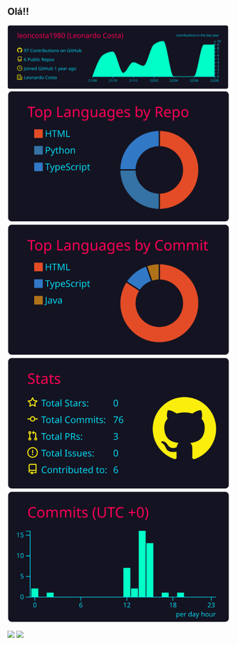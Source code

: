## Olá!!

<!--
<div>
  <a href="https://github.com/leoncosta1980">
  <img height="180em" src="https://github-readme-stats.vercel.app/api?username=leoncosta1980&show_icons=true&theme=dark&include_all_commits=true&count_private=true"/>
  <img height="180em" src="https://github-readme-stats.vercel.app/api/top-langs/?username=leoncosta1980&layout=compact&langs_count=16&theme=dark"/>
<div>-->

  
[![](https://raw.githubusercontent.com/leoncosta1980/leoncosta1980/main/profile-summary-card-output/2077/0-profile-details.svg)](https://github.com/vn7n24fzkq/github-profile-summary-cards)
[![](https://raw.githubusercontent.com/leoncosta1980/leoncosta1980/main/profile-summary-card-output/2077/1-repos-per-language.svg)](https://github.com/vn7n24fzkq/github-profile-summary-cards) [![](https://raw.githubusercontent.com/leoncosta1980/leoncosta1980/main/profile-summary-card-output/2077/2-most-commit-language.svg)](https://github.com/vn7n24fzkq/github-profile-summary-cards)
[![](https://raw.githubusercontent.com/leoncosta1980/leoncosta1980/main/profile-summary-card-output/2077/3-stats.svg)](https://github.com/vn7n24fzkq/github-profile-summary-cards) [![](https://raw.githubusercontent.com/leoncosta1980/leoncosta1980/main/profile-summary-card-output/2077/4-productive-time.svg)](https://github.com/vn7n24fzkq/github-profile-summary-cards)


    

<div>
  <a href="https://www.linkedin.com/in/leonardo-costa-86a42752/" target="_blank"><img src="https://img.shields.io/badge/LinkedIn-0077B5?style=for-the-badge&logo=linkedin&logoColor=white" target="_blank"></a>
  <a href="https://www.instagram.com/leocostassa/" target="_blank"><img src="https://img.shields.io/badge/Instagram-E4405F?style=for-the-badge&logo=instagram&logoColor=white" target="_blank"></a>
</div>

   <!--![Snake animation](https://github.com/leoncosta1980/leoncosta1980/blob/output/github-contribution-grid-snake.svg)-->
